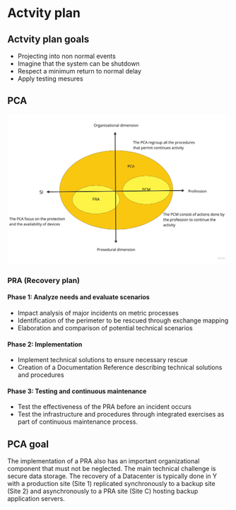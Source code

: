 # Actvity plan
## Actvity plan goals
- Projecting into non normal events
- Imagine that the system can be shutdown
- Respect a minimum return to normal delay 
- Apply testing mesures

## PCA 
![pca](../assets/PCA.jpeg)

### PRA (Recovery plan)
#### Phase 1: Analyze needs and evaluate scenarios

- Impact analysis of major incidents on metric processes
- Identification of the perimeter to be rescued through exchange mapping
- Elaboration and comparison of potential technical scenarios
#### Phase 2: Implementation

- Implement technical solutions to ensure necessary rescue
- Creation of a Documentation Reference describing technical solutions and procedures
#### Phase 3: Testing and continuous maintenance

- Test the effectiveness of the PRA before an incident occurs
- Test the infrastructure and procedures through integrated exercises as part of continuous maintenance process.

## PCA goal
The implementation of a PRA also has an important organizational component that must not be neglected. The main technical challenge is secure data storage. The recovery of a Datacenter is typically done in Y with a production site (Site 1) replicated synchronously to a backup site (Site 2) and asynchronously to a PRA site (Site C) hosting backup application servers.